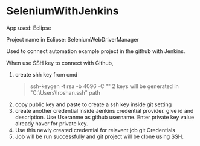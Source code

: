 # SeleniumWithJenkins
App used: Eclipse

Project name in Eclipse: SeleniumWebDriverManager

Used to connect automation example project in the github with Jenkins.

When use SSH key to connect with Github,
1. create shh key from cmd
   >ssh-keygen -t rsa -b 4096 -C "<email used in github account>"
   2 keys will be generated in "C:\Users\Iroshan\.ssh" path
2. copy public key and paste to create a ssh key inside git setting
3. create another credential inside Jenkins credential provider.
    give id and description. Use Useranme as github username. Enter private key value already haver for private key.
4. Use this newly created credential for relavent job git Credentials
5. Job will be run successfully and git project will be clone using SSH.
